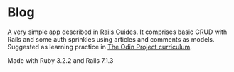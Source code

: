 # Blog

A very simple app described in [Rails Guides](https://guides.rubyonrails.org/getting_started.html). It comprises basic
CRUD with Rails and some auth sprinkles using articles and comments as models.
Suggested as learning practice in [The Odin Project curriculum](https://www.theodinproject.com/lessons/ruby-on-rails-blog-app).

Made with Ruby 3.2.2 and Rails 7.1.3
